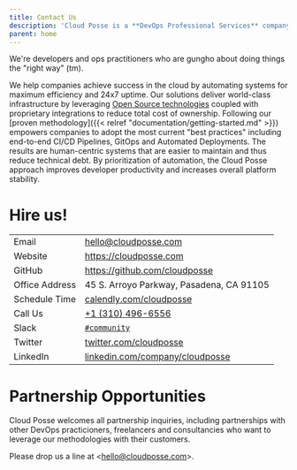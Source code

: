 ```yaml
---
title: Contact Us
description: 'Cloud Posse is a **DevOps Professional Services** company.'
parent: home
---
```


We're developers and ops practitioners who are gungho about doing things the "right way" (tm).

We help companies achieve success in the cloud by automating systems for maximum efficiency and 24x7 uptime. Our solutions deliver world-class infrastructure by leveraging [Open Source technologies](/tools/) coupled with proprietary integrations to reduce total cost of ownership. Following our [proven methodology]({{< relref "documentation/getting-started.md" >}}) empowers companies to adopt the most current "best practices" including end-to-end CI/CD Pipelines, GitOps and Automated Deployments. The results are human-centric systems that are easier to maintain and thus reduce technical debt. By prioritization of automation, the Cloud Posse approach improves developer productivity and increases overall platform stability.

# Hire us!

|                |                                                                                 |
|:-------------- |:------------------------------------------------------------------------------- |
| Email          | [hello@cloudposse.com](mailto:hello@cloudposse.com)                             |
| Website        | <https://cloudposse.com>                                                        |
| GitHub         | <https://github.com/cloudposse>                                                 |
| Office Address | 45 S. Arroyo Parkway, Pasadena, CA 91105                                        |
| Schedule Time  | [calendly.com/cloudposse](https://calendly.com/cloudposse)                      |
| Call Us        | [+1 (310) 496-6556](tel:+13104966556)                                           |
| Slack          | [`#community`](https://cloudposse.com/slack/)                                   |
| Twitter        | [twitter.com/cloudposse](https://twitter.com/cloudposse)                        |
| LinkedIn       | [linkedin.com/company/cloudposse](https://www.linkedin.com/company/cloudposse/) |

# Partnership Opportunities

Cloud Posse welcomes all partnership inquiries, including partnerships with other DevOps practicioners, freelancers and consultancies who want to leverage our methodologies with their customers.

Please drop us a line at <[hello@cloudposse.com](mailto:hello@cloudposse.com)>.
